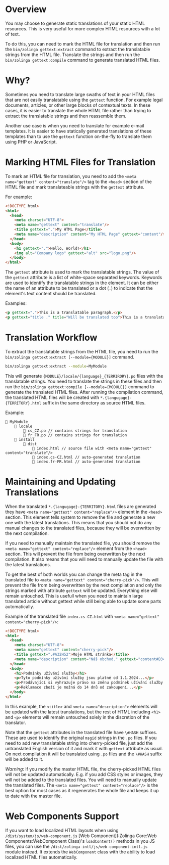 # Overview

You may choose to generate static translations of your static HTML resources. This is very useful for more complex HTML resources with a lot of text.

To do this, you can need to mark the HTML file for translation and then run the `bin/zolinga gettext:extract` command to extract the translatable strings from the HTML file.
Translate the strings and then run the `bin/zolinga gettext:compile` command to generate translated HTML files.

# Why?

Sometimes you need to translate large swaths of text in your HTML files that are not easily translatable using the `gettext` function. For example legal documents, articles, or other large blocks of contextual texts. In these cases, it is easier to translate the whole HTML file rather than trying to extract the translatable strings and then reassemble them.

Another use case is when you need to translate for example e-mail templates. It is easier to have statically generated translations of these templates than to use the `gettext` function on-the-fly to translate them using PHP or JavaScript. 

# Marking HTML Files for Translation

To mark an HTML file for translation, you need to add the `<meta name="gettext" content="translate"/>` tag to the `<head>` section of the HTML file and mark translateable strings with the `gettext` attribute.

For example:

```html
<!DOCTYPE html>
<html>
  <head>
    <meta charset="UTF-8">
    <meta name="gettext" content="translate"/>
    <title gettext=".">My HTML Page</title>
    <meta name="description" content="My HTML Page" gettext="content"/>
  </head>
  <body>
    <h1 gettext=".">Hello, World!</h1>
    <img alt="Company logo" gettext="alt" src="logo.png"/>
  </body>
</html>
```

The `gettext` attribute is used to mark the translatable strings. The value of the `gettext` attribute is a list of white-space separated keywords. Keywords are
used to identify the translatable strings in the element. It can be either the name of an attribute to be translated or a dot (`.`) to indicate that the element's text content should be translated.

Examples:

```html
<p gettext=".">This is a translatable paragraph.</p>
<p gettext="title ." title="Will be translated too">This is a translatable paragraph with a title.</p>
```

# Translation Workflow

To extract the translatable strings from the HTML file, you need to run the `bin/zolinga gettext:extract [--module={MODULE}]` command.

```bash
bin/zolinga gettext:extract --module=MyModule
```

This will generate `{MODULE}/locale/{language}_{TERRIRORY}.po` files with the translatable strings. You need to translate the strings in these files and
then run the `bin/zolinga gettext:compile [--module={MODULE}]` command to generate the translated HTML files. After running the compilation command,
the translated HTML files will be created with `*.{langugage}-{TERRITORY}.html` suffix in the same directory as source HTML files.

Example:

```
📁 MyModule
    📁 locale
        📄 cs_CZ.po // contains strings for translation
        📄 fr_FR.po // contains strings for translation
    📁 install
        📁 dist
            📄 index.html // source file with <meta name="gettext" content="translate"/>
            📄 index.cs-CZ.html // auto-generated translation 
            📄 index.fr-FR.html // auto-generated translation
```

# Maintaining and Updating Translations

When the translated `*.{langugage}-{TERRITORY}.html` files are generated they have `<meta name="gettext" content="replace"/>` element in the `<head>` section. This element tells system to remove the file and generate a new one with the latest translations. This means that you should not do any manual changes to the translated files, because they will be overwritten by the next compilation.

If you need to manually maintain the translated file, you should remove the `<meta name="gettext" content="replace"/>` element from the `<head>` section. This will prevent the file from being overwritten by the next compilation. It also means that you will need to manually update the file with the latest translations.

To get the best of both worlds you can change the meta tag in the translated file to `<meta name="gettext" content="cherry-pick"/>`. This will prevent the file from being overwritten by the next compilation and only the strings marked with attribute `gettext` will be updated. Everything else will remain untouched. This is usefull when you need to maintain large translated 
article without gettext while still being able to update some parts automatically.

Example of the translated file `index.cs-CZ.html` with `<meta name="gettext" content="cherry-pick"/>`:


```html
<!DOCTYPE html>
<html>
  <head>
    <meta charset="UTF-8">
    <meta name="gettext" content="cherry-pick"/>
    <title gettext=".#A32H52">Moje HTML stránka</title>
    <meta name="description" content="Náš obchod." gettext="content#B34A32"/>
  </head>
  <body>
    <h1>Podmínky užívání služby</h1>
    <p>Tyto podmínky užívání služby jsou platné od 1.1.2024...</p>
    <p>Prodávající si vyhrazuje právo na změnu podmínek užívání služby...</p>
    <p>Reklamace zboží je možná do 14 dnů od zakoupení...</p>
  </body>
</html>
```

In this example, the `<title>` and `<meta name="description">` elements will be updated with the latest translations, but the rest of HTML including `<h1>` and `<p>` elements will remain untouched solely in the discretion of the translator.

Note that the `gettext` attributes in the translated file have `\#HASH` suffixes. These are used to identify the original `msgid` strings in the `.po` files. If you need to add new translatable string into cherry-picked file, just add the untranslated English version of it and mark it with `gettext` attribute as usual. On next compilation it will be translated using `.po` files and the `\#HASH` suffix will be added to it. 

_Warning_: If you modify the master HTML file, the cherry-picked HTML files will not be updated automatically. E.g. if you add CSS styles or images, they will not be added to the translated files. You will need to manually update the translated files. The `<meta name="gettext" content="replace"/>` is the best option for most cases as it regenerates the whole file and keeps it up to date with the master file.

# Web Components Support

If you want to load localized HTML layouts when using `/dist/system/js/web-component.js` [Web Component](:Zolinga Core:Web Components:WebComponent Class)'s `loadContent()` methods in you JS files, you can use the `/dist/zolinga-intl/js/web-component-intl.js` module instead. It extends the `WebComponent` class with the ability to load localized HTML files automatically.